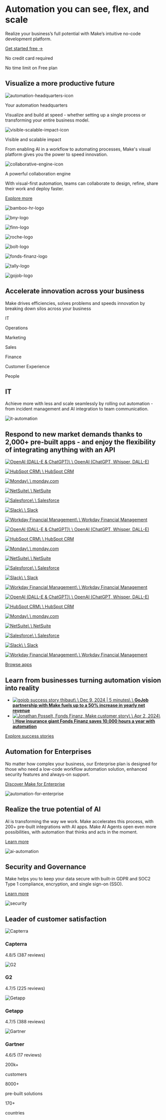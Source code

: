 # Automation you can see, flex, and scale

Realize your business’s full potential with Make’s intuitive no-code development platform.

[Get started free →](https://www.make.com/en/register)

No credit card required

No time limit on Free plan

## Visualize a more productive future

![automation-headquarters-icon](https://www.make.com/_next/image?url=https%3A%2F%2Fimages.ctfassets.net%2Fun655fb9wln6%2F3xq9x0aFpIV6SQEMTnobtI%2F8464b6562d04060b860c22f504e163c9%2FIcon_1.png&w=128&q=75)

Your automation headquarters

Visualize and build at speed - whether setting up a single process or transforming your entire business model.

![visible-scalable-impact-icon](https://www.make.com/_next/image?url=https%3A%2F%2Fimages.ctfassets.net%2Fun655fb9wln6%2F65pBLvX4xkjLpc31xjdXDd%2F92f7d636afe3136756a5b7fcce3bd16c%2FIcon_2.png&w=128&q=75)

Visible and scalable impact

From enabling AI in a workflow to automating processes, Make's visual platform gives you the power to speed innovation.

![collaborative-engine-icon](https://www.make.com/_next/image?url=https%3A%2F%2Fimages.ctfassets.net%2Fun655fb9wln6%2F6JHoHtMUB3ghDX0nxlXvft%2F0abda2d6283c404676270da5da4eff6b%2FIcon_3.png&w=128&q=75)

A powerful collaboration engine

With visual-first automation, teams can collaborate to design, refine, share their work and deploy faster.

[Explore more](https://www.make.com/en/product)

![bamboo-hr-logo](https://www.make.com/_next/image?url=https%3A%2F%2Fimages.ctfassets.net%2Fun655fb9wln6%2F0AJVJCmFCOOv3yP3kKvtP%2F0a39de9bdd8eca18afdd6cf50eca1d36%2FBamboo_HR_logo.png&w=1200&q=75)

![bny-logo](https://www.make.com/_next/image?url=https%3A%2F%2Fimages.ctfassets.net%2Fun655fb9wln6%2F6rfX75bR4kozSxBv7Gxs0W%2F37b0bd08bae0d42e06b9ceef32c8bd9b%2FBNY_logo.png&w=1080&q=75)

![finn-logo](https://www.make.com/_next/image?url=https%3A%2F%2Fimages.ctfassets.net%2Fun655fb9wln6%2F6ncgV1ibDEwPg0aDlYIBHD%2Facf414c2a589d0892c92384a6ff7d92d%2FFinn_logo.png&w=750&q=75)

![roche-logo](https://www.make.com/_next/image?url=https%3A%2F%2Fimages.ctfassets.net%2Fun655fb9wln6%2F5HwB91pRSAo02Dbi2yDVQl%2F4f37394d6f4b9b23c5e47140caa52ade%2FRoche_logo.png&w=1080&q=75)

![bolt-logo](https://www.make.com/_next/image?url=https%3A%2F%2Fimages.ctfassets.net%2Fun655fb9wln6%2F6WYRQRPkbmBatc3rRk9dR9%2F8d380427cf8002dc049c18e107912bf7%2FBolt_logo.png&w=750&q=75)

![fonds-finanz-logo](https://www.make.com/_next/image?url=https%3A%2F%2Fimages.ctfassets.net%2Fun655fb9wln6%2F6Qb3Ns9ojQT8ph5CS4gZlk%2F802491ecf59a6789a6638908341d0ce0%2Ffonds-finanz.png&w=640&q=75)

![tally-logo](https://www.make.com/_next/image?url=https%3A%2F%2Fimages.ctfassets.net%2Fun655fb9wln6%2F48Guyb5eSV0pRVcdWbEtgD%2Fee15ba2f5a98d13db60fc5b85ea69d36%2Ftally.png&w=640&q=75)

![gojob-logo](https://www.make.com/_next/image?url=https%3A%2F%2Fimages.ctfassets.net%2Fun655fb9wln6%2F51MbEYOBSG7aa08ZtMIGKa%2Ffa16471901097b7c5af604506d07f73f%2Fgojob.png&w=640&q=75)

## Accelerate innovation across your business

Make drives efficiencies, solves problems and speeds innovation by breaking down silos across your business

IT

Operations

Marketing

Sales

Finance

Customer Experience

People

## IT

Achieve more with less and scale seamlessly by rolling out automation - from incident management and AI integration to team communication.

![it-automation](https://www.make.com/_next/image?url=https%3A%2F%2Fimages.ctfassets.net%2Fun655fb9wln6%2F3bqyuQ9DSp3SOrS5SnZLOa%2F86d67c56e813d1e0dc45be0222b24257%2FIT.png&w=1920&q=75)

## Respond to new market demands thanks to 2,000+ pre-built apps - and enjoy the flexibility of integrating anything with an API

[![OpenAI (DALL-E & ChatGPT)](https://www.make.com/_next/image?url=https%3A%2F%2Fimages.ctfassets.net%2Fun655fb9wln6%2FappIcon-openai-gpt-3%2F111cec0b89ab249dfbf43af27e391e4a%2Fopenai-gpt-3.png&w=3840&q=90)\\
\\
OpenAI (ChatGPT, Whisper, DALL-E)](https://www.make.com/en/integrations/openai-gpt-3)

[![HubSpot CRM](https://www.make.com/_next/image?url=https%3A%2F%2Fimages.ctfassets.net%2Fun655fb9wln6%2FappIcon-hubspotcrm%2F5f28568feda68b47948307672ba02fb6%2Fhubspotcrm.png&w=3840&q=90)\\
\\
HubSpot CRM](https://www.make.com/en/integrations/hubspotcrm)

[![Monday](https://www.make.com/_next/image?url=https%3A%2F%2Fimages.ctfassets.net%2Fun655fb9wln6%2FappIcon-monday%2Fe2f1fe91f15d84e735b9902e0cab80c7%2Fmonday.png&w=3840&q=90)\\
\\
monday.com](https://www.make.com/en/integrations/monday)

[![NetSuite](https://www.make.com/_next/image?url=https%3A%2F%2Fimages.ctfassets.net%2Fun655fb9wln6%2FappIcon-netsuite%2F85f3d4bbcfa001c9b6467fc48783e519%2Fnetsuite.png&w=3840&q=90)\\
\\
NetSuite](https://www.make.com/en/integrations/netsuite)

[![Salesforce](https://www.make.com/_next/image?url=https%3A%2F%2Fimages.ctfassets.net%2Fun655fb9wln6%2FappIcon-salesforce%2F7cfe9d4c7ddab742ec497d599590c57d%2Fsalesforce.png&w=3840&q=90)\\
\\
Salesforce](https://www.make.com/en/integrations/salesforce)

[![Slack](https://www.make.com/_next/image?url=https%3A%2F%2Fimages.ctfassets.net%2Fun655fb9wln6%2FappIcon-slack%2F568fd91f3a4c83b5b6ad0ca1ccf12246%2Fslack.png&w=3840&q=90)\\
\\
Slack](https://www.make.com/en/integrations/slack)

[![Workday Financial Management](https://www.make.com/_next/image?url=https%3A%2F%2Fimages.ctfassets.net%2Fun655fb9wln6%2FappIcon-workday%2F822d53bc2e70066c3b74c6d5c104e9b1%2Fworkday.png&w=3840&q=90)\\
\\
Workday Financial Management](https://www.make.com/en/integrations/workday)

[![OpenAI (DALL-E & ChatGPT)](https://www.make.com/_next/image?url=https%3A%2F%2Fimages.ctfassets.net%2Fun655fb9wln6%2FappIcon-openai-gpt-3%2F111cec0b89ab249dfbf43af27e391e4a%2Fopenai-gpt-3.png&w=3840&q=90)\\
\\
OpenAI (ChatGPT, Whisper, DALL-E)](https://www.make.com/en/integrations/openai-gpt-3)

[![HubSpot CRM](https://www.make.com/_next/image?url=https%3A%2F%2Fimages.ctfassets.net%2Fun655fb9wln6%2FappIcon-hubspotcrm%2F5f28568feda68b47948307672ba02fb6%2Fhubspotcrm.png&w=3840&q=90)\\
\\
HubSpot CRM](https://www.make.com/en/integrations/hubspotcrm)

[![Monday](https://www.make.com/_next/image?url=https%3A%2F%2Fimages.ctfassets.net%2Fun655fb9wln6%2FappIcon-monday%2Fe2f1fe91f15d84e735b9902e0cab80c7%2Fmonday.png&w=3840&q=90)\\
\\
monday.com](https://www.make.com/en/integrations/monday)

[![NetSuite](https://www.make.com/_next/image?url=https%3A%2F%2Fimages.ctfassets.net%2Fun655fb9wln6%2FappIcon-netsuite%2F85f3d4bbcfa001c9b6467fc48783e519%2Fnetsuite.png&w=3840&q=90)\\
\\
NetSuite](https://www.make.com/en/integrations/netsuite)

[![Salesforce](https://www.make.com/_next/image?url=https%3A%2F%2Fimages.ctfassets.net%2Fun655fb9wln6%2FappIcon-salesforce%2F7cfe9d4c7ddab742ec497d599590c57d%2Fsalesforce.png&w=3840&q=90)\\
\\
Salesforce](https://www.make.com/en/integrations/salesforce)

[![Slack](https://www.make.com/_next/image?url=https%3A%2F%2Fimages.ctfassets.net%2Fun655fb9wln6%2FappIcon-slack%2F568fd91f3a4c83b5b6ad0ca1ccf12246%2Fslack.png&w=3840&q=90)\\
\\
Slack](https://www.make.com/en/integrations/slack)

[![Workday Financial Management](https://www.make.com/_next/image?url=https%3A%2F%2Fimages.ctfassets.net%2Fun655fb9wln6%2FappIcon-workday%2F822d53bc2e70066c3b74c6d5c104e9b1%2Fworkday.png&w=3840&q=90)\\
\\
Workday Financial Management](https://www.make.com/en/integrations/workday)

[![OpenAI (DALL-E & ChatGPT)](https://www.make.com/_next/image?url=https%3A%2F%2Fimages.ctfassets.net%2Fun655fb9wln6%2FappIcon-openai-gpt-3%2F111cec0b89ab249dfbf43af27e391e4a%2Fopenai-gpt-3.png&w=3840&q=90)\\
\\
OpenAI (ChatGPT, Whisper, DALL-E)](https://www.make.com/en/integrations/openai-gpt-3)

[![HubSpot CRM](https://www.make.com/_next/image?url=https%3A%2F%2Fimages.ctfassets.net%2Fun655fb9wln6%2FappIcon-hubspotcrm%2F5f28568feda68b47948307672ba02fb6%2Fhubspotcrm.png&w=3840&q=90)\\
\\
HubSpot CRM](https://www.make.com/en/integrations/hubspotcrm)

[![Monday](https://www.make.com/_next/image?url=https%3A%2F%2Fimages.ctfassets.net%2Fun655fb9wln6%2FappIcon-monday%2Fe2f1fe91f15d84e735b9902e0cab80c7%2Fmonday.png&w=3840&q=90)\\
\\
monday.com](https://www.make.com/en/integrations/monday)

[![NetSuite](https://www.make.com/_next/image?url=https%3A%2F%2Fimages.ctfassets.net%2Fun655fb9wln6%2FappIcon-netsuite%2F85f3d4bbcfa001c9b6467fc48783e519%2Fnetsuite.png&w=3840&q=90)\\
\\
NetSuite](https://www.make.com/en/integrations/netsuite)

[![Salesforce](https://www.make.com/_next/image?url=https%3A%2F%2Fimages.ctfassets.net%2Fun655fb9wln6%2FappIcon-salesforce%2F7cfe9d4c7ddab742ec497d599590c57d%2Fsalesforce.png&w=3840&q=90)\\
\\
Salesforce](https://www.make.com/en/integrations/salesforce)

[![Slack](https://www.make.com/_next/image?url=https%3A%2F%2Fimages.ctfassets.net%2Fun655fb9wln6%2FappIcon-slack%2F568fd91f3a4c83b5b6ad0ca1ccf12246%2Fslack.png&w=3840&q=90)\\
\\
Slack](https://www.make.com/en/integrations/slack)

[![Workday Financial Management](https://www.make.com/_next/image?url=https%3A%2F%2Fimages.ctfassets.net%2Fun655fb9wln6%2FappIcon-workday%2F822d53bc2e70066c3b74c6d5c104e9b1%2Fworkday.png&w=3840&q=90)\\
\\
Workday Financial Management](https://www.make.com/en/integrations/workday)

[Browse apps](https://www.make.com/en/integrations)

## Learn from businesses turning automation vision into reality

- [![gojob success story thibaut](https://www.make.com/_next/image?url=https%3A%2F%2Fimages.ctfassets.net%2Fun655fb9wln6%2F1BJuMJyUkJhJfBaOYmkpFh%2F6188975f5fbe872707dc541e4d419419%2FGoJob__1_.png&w=3840&q=75)\\
\\
Dec 9, 2024 \| 5 minutes\\
\\
**GoJob partnership with Make fuels up to a 50% increase in yearly net revenue**](https://www.make.com/en/blog/gojob-increases-yearly-revenue-with-make)
- [![Jonathan Posselt, Fonds Finanz, Make customer story](https://www.make.com/_next/image?url=https%3A%2F%2Fimages.ctfassets.net%2Fun655fb9wln6%2F3up8blEuoUtuMcbXvBa9yp%2Fb18e5bbd7331f7f372c322e049df6872%2FJonathan_Posselt.png&w=3840&q=75)\\
\\
Apr 2, 2024\\
\\
**How insurance giant Fonds Finanz saves 10,000 hours a year with automation**](https://www.make.com/en/blog/customer-fonds-finanz)

[Explore success stories](https://www.make.com/en/success-stories)

## Automation for Enterprises

No matter how complex your business, our Enterprise plan is designed for those who need a low-code workflow automation solution, enhanced security features and always-on support.

[Discover Make for Enterprise](https://www.make.com/en/enterprise)

![automation-for-enterprise](https://www.make.com/_next/image?url=https%3A%2F%2Fimages.ctfassets.net%2Fun655fb9wln6%2F5P2jM8dbXW7qmrrs45Abj1%2F840462c1d71c320d60ebb8c1b2b7eeaa%2F2.png&w=3840&q=75)

## Realize the true potential of AI

AI is transforming the way we work. Make accelerates this process, with 200+ pre-built integrations with AI apps. Make AI Agents open even more possibilities, with automation that thinks and acts in the moment.

[Learn more](https://www.make.com/en/ai-automation)

![ai-automation](https://www.make.com/_next/image?url=https%3A%2F%2Fimages.ctfassets.net%2Fun655fb9wln6%2F6zii7sDfVNFq54etd22DzK%2Fad8a50813dffde8584d269de35c92e36%2Fai.png&w=3840&q=75)

## Security and Governance

Make helps you to keep your data secure with built-in GDPR and SOC2 Type 1 compliance, encryption, and single sign-on (SSO).

[Learn more](https://www.make.com/en/security)

![security](https://www.make.com/_next/image?url=https%3A%2F%2Fimages.ctfassets.net%2Fun655fb9wln6%2F5dpWMeQQhfBjCW6YPA0P4C%2Fb3a8f984e36332f3356d342fc1a68400%2F4.png&w=3840&q=75)

## Leader of customer satisfaction

![Capterra](https://www.make.com/_next/image?url=https%3A%2F%2Fimages.ctfassets.net%2Fun655fb9wln6%2F1ckdNWTPZnyHj74N8HFtuk%2Fabdb2ba7c880340928ba6353309af3d1%2FCapterra_Logo.png&w=384&q=75)

### Capterra

4.8/5 (387 reviews)

![G2](https://www.make.com/_next/image?url=https%3A%2F%2Fimages.ctfassets.net%2Fun655fb9wln6%2F5xQ7zEZTuSvTMPoPW2NVDP%2F61c910d002eef946d847ec7ed816962d%2FG2_Logo.png&w=384&q=75)

### G2

4.7/5 (225 reviews)

![Getapp](https://www.make.com/_next/image?url=https%3A%2F%2Fimages.ctfassets.net%2Fun655fb9wln6%2F4vSNHUap4vozV7R0NGH2Gb%2Fbd998fb201b5543d33d46a9d9c93fba9%2FGet_App_Logo.png&w=384&q=75)

### Getapp

4.7/5 (388 reviews)

![Gartner](https://www.make.com/_next/image?url=https%3A%2F%2Fimages.ctfassets.net%2Fun655fb9wln6%2F3SuBLa21fPIi847WZsDYAt%2F7cc616f6ec7caea5193d848a79d38ff4%2FGartner_Logo.png&w=384&q=75)

### Gartner

4.6/5 (17 reviews)

200k+

customers

8000+

pre-built solutions

170+

countries